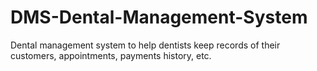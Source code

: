 # DMS-Dental-Management-System
Dental management system to help dentists keep records of their customers, appointments, payments history, etc.
